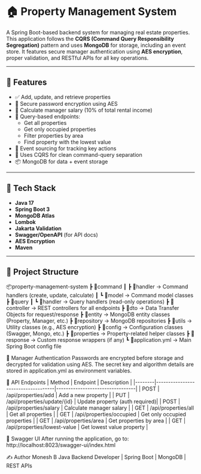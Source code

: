 # 🏠 Property Management System

A Spring Boot-based backend system for managing real estate properties. This application follows the **CQRS (Command Query Responsibility Segregation)** pattern and uses **MongoDB** for storage, including an event store. It features secure manager authentication using **AES encryption**, proper validation, and RESTful APIs for all key operations.

---

## 🚀 Features

- ✅ Add, update, and retrieve properties
- 🔐 Secure password encryption using AES
- 🧮 Calculate manager salary (10% of total rental income)
- 🧠 Query-based endpoints:
  - Get all properties
  - Get only occupied properties
  - Filter properties by area
  - Find property with the lowest value
- 🧾 Event sourcing for tracking key actions
- 🧱 Uses CQRS for clean command-query separation
- 📦 MongoDB for data + event storage

---

## 🧰 Tech Stack

- **Java 17**
- **Spring Boot 3**
- **MongoDB Atlas**
- **Lombok**
- **Jakarta Validation**
- **Swagger/OpenAPI** (for API docs)
- **AES Encryption**
- **Maven**

---

## 📂 Project Structure

📦property-management-system
 ┣ 📂command
 ┃ ┣ 📂handler            → Command handlers (create, update, calculate)
 ┃ ┗ 📂model              → Command model classes
 ┣ 📂query
 ┃ ┗ 📂handler            → Query handlers (read-only operations)
 ┣ 📂controller           → REST controllers for all endpoints
 ┣ 📂dto                  → Data Transfer Objects for request/response
 ┣ 📂entity               → MongoDB entity classes (Property, Manager, etc.)
 ┣ 📂repository           → MongoDB repositories
 ┣ 📂utils                → Utility classes (e.g., AES encryption)
 ┣ 📂config               → Configuration classes (Swagger, Mongo, etc.)
 ┣ 📂properties           → Property-related helper classes
 ┣ 📂response             → Custom response wrappers (if any)
 ┗ 📜application.yml      → Main Spring Boot config file


🔐 Manager Authentication
Passwords are encrypted before storage and decrypted for validation using AES. The secret key and algorithm details are stored in application.yml as environment variables.

📡 API Endpoints
| Method | Endpoint                           | Description                     |
|--------|------------------------------------|---------------------------------|
| POST   | /api/properties/add                | Add a new property              |
| PUT    | /api/properties/update/{id}        | Update property (auth required)|
| POST   | /api/properties/salary             | Calculate manager salary        |
| GET    | /api/properties/all                | Get all properties              |
| GET    | /api/properties/occupied           | Get only occupied properties    |
| GET    | /api/properties/area               | Get properties by area          |
| GET    | /api/properties/lowest-value       | Get lowest value property       |


🧪 Swagger UI
After running the application, go to: http://localhost:8023/swagger-ui/index.html


✍️ Author
Monesh B
Java Backend Developer | Spring Boot | MongoDB | REST APIs
